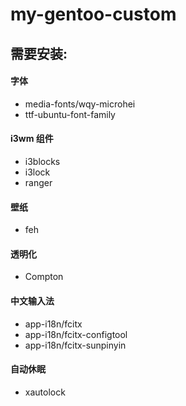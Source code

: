 # my-gentoo-custom
## 需要安装:
#### 字体
* media-fonts/wqy-microhei  
* ttf-ubuntu-font-family
#### i3wm 组件
* i3blocks
* i3lock
* ranger
#### 壁纸
* feh
#### 透明化
* Compton
#### 中文输入法
* app-i18n/fcitx
* app-i18n/fcitx-configtool
* app-i18n/fcitx-sunpinyin
#### 自动休眠
* xautolock

